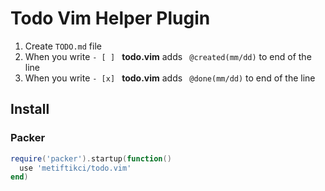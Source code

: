 # Todo Vim Helper Plugin

1. Create `TODO.md` file
2. When you write `- [ ] ` **todo.vim** adds ` @created(mm/dd)` to end of the line
3. When you write `- [x] ` **todo.vim** adds ` @done(mm/dd)` to end of the line

## Install

### Packer

```lua
require('packer').startup(function()
  use 'metiftikci/todo.vim'
end)
```
